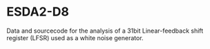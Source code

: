 # ESDA2-D8
Data and sourcecode for the  analysis of a 31bit Linear-feedback shift register (LFSR) used as a white noise generator.
